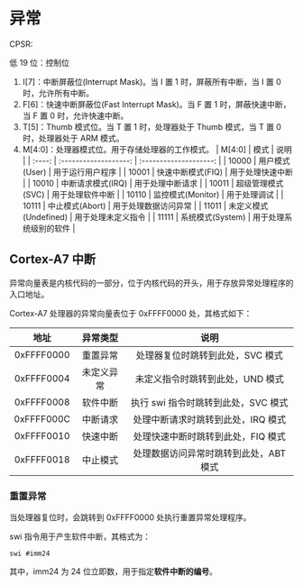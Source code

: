 # 异常

CPSR:

低 19 位：控制位

1. I[7]：中断屏蔽位(Interrupt Mask)。当 I 置 1 时，屏蔽所有中断，当 I 置 0 时，允许所有中断。
2. F[6]：快速中断屏蔽位(Fast Interrupt Mask)。当 F 置 1 时，屏蔽快速中断，当 F 置 0 时，允许快速中断。
3. T[5]：Thumb 模式位。当 T 置 1 时，处理器处于 Thumb 模式，当 T 置 0 时，处理器处于 ARM 模式。
4. M[4:0]：处理器模式位。用于存储处理器的工作模式。
   | M[4:0] | 模式 | 说明 |
   | :----: | :-------------------: | :--------------------: |
   | 10000 | 用户模式(User) | 用于运行用户程序 |
   | 10001 | 快速中断模式(FIQ) | 用于处理快速中断 |
   | 10010 | 中断请求模式(IRQ) | 用于处理中断请求 |
   | 10011 | 超级管理模式(SVC) | 用于处理软件中断 |
   | 10110 | 监控模式(Monitor) | 用于处理调试 |
   | 10111 | 中止模式(Abort) | 用于处理数据访问异常 |
   | 11011 | 未定义模式(Undefined) | 用于处理未定义指令 |
   | 11111 | 系统模式(System) | 用于处理系统级别的软件 |

## Cortex-A7 中断

异常向量表是内核代码的一部分，位于内核代码的开头，用于存放异常处理程序的入口地址。

Cortex-A7 处理器的异常向量表位于 0xFFFF0000 处，其格式如下：

|    地址    |  异常类型  |                  说明                  |
| :--------: | :--------: | :------------------------------------: |
| 0xFFFF0000 |  重置异常  |    处理器复位时跳转到此处，SVC 模式    |
| 0xFFFF0004 | 未定义异常 |    未定义指令时跳转到此处，UND 模式    |
| 0xFFFF0008 |  软件中断  |  执行 swi 指令时跳转到此处，SVC 模式   |
| 0xFFFF000C |  中断请求  |   处理中断请求时跳转到此处，IRQ 模式   |
| 0xFFFF0010 |  快速中断  |   处理快速中断时跳转到此处，FIQ 模式   |
| 0xFFFF0018 |  中止模式  | 处理数据访问异常时跳转到此处，ABT 模式 |

### 重置异常

当处理器复位时，会跳转到 0xFFFF0000 处执行重置异常处理程序。

swi 指令用于产生软件中断，其格式为：

```assembly
swi #imm24
```

其中，imm24 为 24 位立即数，用于指定**软件中断的编号**。
